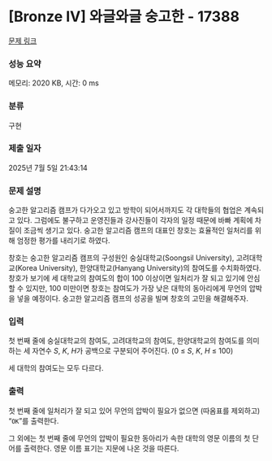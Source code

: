 # [Bronze IV] 와글와글 숭고한 - 17388 

[문제 링크](https://www.acmicpc.net/problem/17388) 

### 성능 요약

메모리: 2020 KB, 시간: 0 ms

### 분류

구현

### 제출 일자

2025년 7월 5일 21:43:14

### 문제 설명

<p>숭고한 알고리즘 캠프가 다가오고 있고 방학이 되어서까지도 각 대학들의 협업은 계속되고 있다. 그럼에도 불구하고 운영진들과 강사진들이 각자의 일정 때문에 바빠 계획에 차질이 조금씩 생기고 있다. 숭고한 알고리즘 캠프의 대표인 창호는 효율적인 일처리를 위해 엄정한 평가를 내리기로 하였다.</p>

<p>창호는 숭고한 알고리즘 캠프의 구성원인 숭실대학교(Soongsil University), 고려대학교(Korea University), 한양대학교(Hanyang University)의 참여도를 수치화하였다. 창호가 보기에 세 대학교의 참여도의 합이 100 이상이면 일처리가 잘 되고 있기에 안심할 수 있지만, 100 미만이면 창호는 참여도가 가장 낮은 대학의 동아리에게 무언의 압박을 넣을 예정이다. 숭고한 알고리즘 캠프의 성공을 빌며 창호의 고민을 해결해주자.</p>

### 입력 

 <p>첫 번째 줄에 숭실대학교의 참여도, 고려대학교의 참여도, 한양대학교의 참여도를 의미하는 세 자연수 <em>S</em>, <em>K</em>, <em>H</em>가 공백으로 구분되어 주어진다. (0 ≤ <em>S</em>, <em>K</em>, <em>H</em> ≤ 100)</p>

<p>세 대학의 참여도는 모두 다르다.</p>

### 출력 

 <p>첫 번째 줄에 일처리가 잘 되고 있어 무언의 압박이 필요가 없으면 (따옴표를 제외하고) “<code>OK</code>”를 출력한다.</p>

<p>그 외에는 첫 번째 줄에 무언의 압박이 필요한 동아리가 속한 대학의 영문 이름의 첫 단어를 출력한다. 영문 이름 표기는 지문에 나온 것을 따른다.</p>

